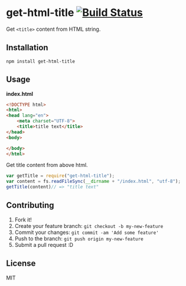 # get-html-title [![Build Status](https://travis-ci.org/azu/get-html-title.svg?branch=master)](https://travis-ci.org/azu/get-html-title)

Get `<title>` content from HTML string.

## Installation

``` console
npm install get-html-title
```

## Usage

**index.html**

```html
<!DOCTYPE html>
<html>
<head lang="en">
    <meta charset="UTF-8">
    <title>title text</title>
</head>
<body>

</body>
</html>
```

Get title content from above html.

```javascript
var getTitle = require("get-html-title");
var content = fs.readFileSync(__dirname + "/index.html", "utf-8");
getTitle(content)// => "title text"
```

## Contributing

1. Fork it!
2. Create your feature branch: `git checkout -b my-new-feature`
3. Commit your changes: `git commit -am 'Add some feature'`
4. Push to the branch: `git push origin my-new-feature`
5. Submit a pull request :D

## License

MIT